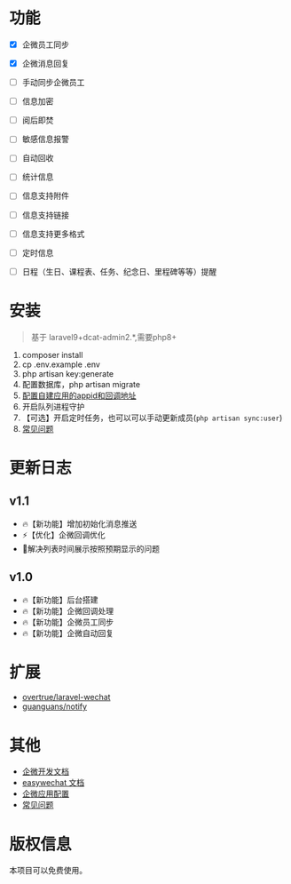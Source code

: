 # 功能

 - [x] 企微员工同步 
 - [x] 企微消息回复
 - [ ] 手动同步企微员工
 - [ ] 信息加密
 - [ ] 阅后即焚
 - [ ] 敏感信息报警
 - [ ] 自动回收
 - [ ] 统计信息
 - [ ] 信息支持附件
 - [ ] 信息支持链接
 - [ ] 信息支持更多格式
 - [ ] 定时信息
 - [ ] 日程（生日、课程表、任务、纪念日、里程碑等等）提醒


# 安装
> 基于 laravel9+dcat-admin2.*,需要php8+
1. composer install
2. cp .env.example .env
3. php artisan key:generate
4. 配置数据库，php artisan migrate
5. [配置自建应用的appid和回调地址](WEWORK_APP.md)
6. 开启队列进程守护
7. 【可选】开启定时任务，也可以可以手动更新成员(`php artisan sync:user`)
8. [常见问题](ISSUES.md)


# 更新日志
## v1.1
- 🔥【新功能】增加初始化消息推送
- ⚡️【优化】企微回调优化
- 🐞解决列表时间展示按照预期显示的问题

## v1.0
- 🔥【新功能】后台搭建
- 🔥【新功能】企微回调处理
- 🔥【新功能】企微员工同步
- 🔥【新功能】企微自动回复

# 扩展
- [overtrue/laravel-wechat](https://github.com/overtrue/laravel-wechat)
- [guanguans/notify](https://github.com/guanguans/notify)

# 其他
- [企微开发文档](https://developer.work.weixin.qq.com/document/path/90556)
- [easywechat 文档](https://www.easywechat.com/6.x/index.html)
- [企微应用配置](WEWORK_APP.md)
- [常见问题](ISSUES.md)

# 版权信息
本项目可以免费使用。